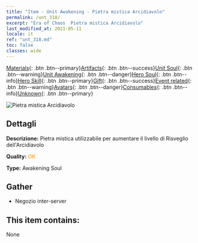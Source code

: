 ```yaml
---
title: "Item - Unit Awakening - Pietra mistica Arcidiavolo"
permalink: /unt_318/
excerpt: "Era of Chaos  Pietra mistica Arcidiavolo"
last_modified_at: 2021-05-11
locale: it
ref: "unt_318.md"
toc: false
classes: wide
---
```

 [Materials](/ItemsIT/){: .btn .btn--primary}[Artifacts](/ItemsIT/Artifacts/){: .btn .btn--success}[Unit Soul](/ItemsIT/UnitSoul/){: .btn .btn--warning}[Unit Awakening](/ItemsIT/UnitAwakening/){: .btn .btn--danger}[Hero Soul](/ItemsIT/HeroSoul/){: .btn .btn--info}[Hero Skill](/ItemsIT/HeroSkill/){: .btn .btn--primary}[Gift](/ItemsIT/Gift/){: .btn .btn--success}[Event related](/ItemsIT/Events/){: .btn .btn--warning}[Avatars](/ItemsIT/Avatars/){: .btn .btn--danger}[Consumables](/ItemsIT/Consumables/){: .btn .btn--info}[Unknown](/ItemsIT/Unknown/){: .btn .btn--primary}

 ![Pietra mistica Arcidiavolo](/images/u/tia_daemo.jpg)

## Dettagli
 **Descrizione:** Pietra mistica utilizzabile per aumentare il livello di Risveglio dell'Arcidiavolo

 **Quality:** <span style="color: #FF8C00">OK</span>

 **Type:** Awakening Soul

## Gather

*    Negozio inter-server 

## This item contains:

  None

